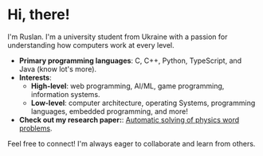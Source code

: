 # Hi, there!

I'm Ruslan. I'm a university student from Ukraine with a passion for understanding how computers work at every level.

- **Primary programming languages**: C, C++, Python, TypeScript, and Java (know lot's more).
- **Interests**: 
    - **High-level**: web programming, AI/ML, game programming, information systems.
    - **Low-level**: computer architecture, operating Systems, programming languages, embedded programming, and more!
- **Check out my research paper:**: [Automatic solving of physics word problems](https://github.com/InAnYan/papers/blob/main/PhysicsSolver/Paper.pdf).

Feel free to connect! I'm always eager to collaborate and learn from others.